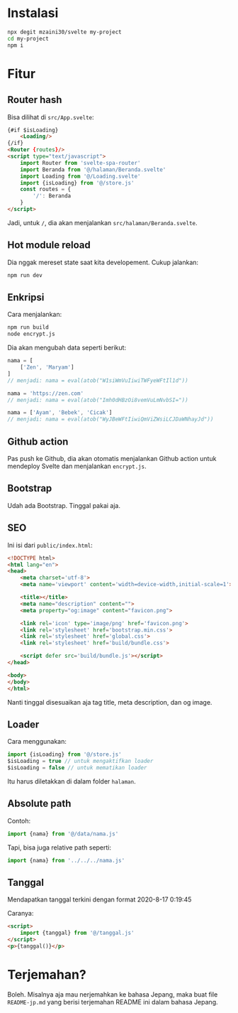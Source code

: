 # Instalasi

```bash
npx degit mzaini30/svelte my-project
cd my-project
npm i
```

# Fitur

## Router hash

Bisa dilihat di `src/App.svelte`:

```html
{#if $isLoading}
	<Loading/>
{/if}
<Router {routes}/>
<script type="text/javascript">
	import Router from 'svelte-spa-router'
	import Beranda from '@/halaman/Beranda.svelte'
	import Loading from '@/Loading.svelte'
	import {isLoading} from '@/store.js'
	const routes = {
		'/': Beranda
	}
</script>
```

Jadi, untuk `/`, dia akan menjalankan `src/halaman/Beranda.svelte`.

## Hot module reload

Dia nggak mereset state saat kita developement. Cukup jalankan:

```bash
npm run dev
```

## Enkripsi

Cara menjalankan:

```bash
npm run build
node encrypt.js
```

Dia akan mengubah data seperti berikut:

```javascript
nama = [
	['Zen', 'Maryam']
]
// menjadi: nama = eval(atob("W1siWmVuIiwiTWFyeWFtIl1d"))

nama = 'https://zen.com'
// menjadi: nama = eval(atob("Imh0dHBzOi8vemVuLmNvbSI="))

nama = ['Ayam', 'Bebek', 'Cicak']
// menjadi: nama = eval(atob("WyJBeWFtIiwiQmViZWsiLCJDaWNhayJd"))
```

## Github action

Pas push ke Github, dia akan otomatis menjalankan Github action untuk mendeploy Svelte dan menjalankan `encrypt.js`.

## Bootstrap

Udah ada Bootstrap. Tinggal pakai aja.

## SEO

Ini isi dari `public/index.html`:

```html
<!DOCTYPE html>
<html lang="en">
<head>
	<meta charset='utf-8'>
	<meta name='viewport' content='width=device-width,initial-scale=1'>

	<title></title>
	<meta name="description" content="">
	<meta property="og:image" content="favicon.png">

	<link rel='icon' type='image/png' href='favicon.png'>
	<link rel='stylesheet' href='bootstrap.min.css'>
	<link rel='stylesheet' href='global.css'>
	<link rel='stylesheet' href='build/bundle.css'>

	<script defer src='build/bundle.js'></script>
</head>

<body>
</body>
</html>
```

Nanti tinggal disesuaikan aja tag title, meta description, dan og image.

## Loader

Cara menggunakan:

```javascript
import {isLoading} from '@/store.js'
$isLoading = true // untuk mengaktifkan loader
$isLoading = false // untuk mematikan loader
```

Itu harus diletakkan di dalam folder `halaman`.

## Absolute path

Contoh:

```javascript
import {nama} from '@/data/nama.js'
```

Tapi, bisa juga relative path seperti:

```javascript
import {nama} from '../../../nama.js'
```

## Tanggal

Mendapatkan tanggal terkini dengan format 2020-8-17 0:19:45

Caranya:

```html
<script>
	import {tanggal} from '@/tanggal.js'
</script>
<p>{tanggal()}</p>
```

# Terjemahan?

Boleh. Misalnya aja mau nerjemahkan ke bahasa Jepang, maka buat file `README-jp.md` yang berisi terjemahan README ini dalam bahasa Jepang.